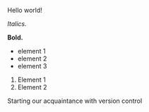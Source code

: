 Hello world!

*Italics.*

**Bold.**

* element 1
* element 2
* element 3

1. Element 1
2. Element 2

Starting our acquaintance with version control
